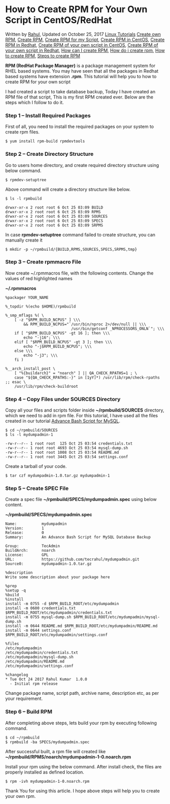 # How to Create RPM for Your Own Script in CentOS/RedHat

Written by [Rahul](https://tecadmin.net/author/myadmin/), Updated on October 25, 2017 [Linux Tutorials](https://tecadmin.net/category/linux-tutorials/) [Create own RPM](https://tecadmin.net/tag/create-own-rpm/), [Create RPM](https://tecadmin.net/tag/create-rpm/), [Create RPM for my Script](https://tecadmin.net/tag/create-rpm-for-my-script/), [Create RPM in CentOS](https://tecadmin.net/tag/create-rpm-in-centos/), [Create RPM in Redhat](https://tecadmin.net/tag/create-rpm-in-redhat/), [Create RPM of your own script in CentOS](https://tecadmin.net/tag/create-rpm-of-your-own-script-in-centos/), [Create RPM of your own script in Redhat](https://tecadmin.net/tag/create-rpm-of-your-own-script-in-redhat/), [How can I create RPM](https://tecadmin.net/tag/how-can-i-create-rpm/), [How do i create rpm](https://tecadmin.net/tag/how-do-i-create-rpm/), [How to create RPM](https://tecadmin.net/tag/how-to-create-rpm/), [Steps to create RPM](https://tecadmin.net/tag/steps-to-create-rpm/) 

**RPM \(RedHat Package Manager\)** is a package management system for RHEL based systems. You may have seen that all the packages in Redhat based systems have extension **.rpm**. This tutorial will help you to how to create RPM for your own script

I had created a script to take database backup, Today I have created an RPM file of that script, This is my first RPM created ever. Below are the steps which I follow to do it.

### Step 1 – Install Required Packages

First of all, you need to install the required packages on your system to create rpm files.

```text
$ yum install rpm-build rpmdevtools
```

### Step 2 – Create Directory Structure

Go to users home directory, and create required directory structure using below command.

```text
$ rpmdev-setuptree
```

Above command will create a directory structure like below.

```text
$ ls -l rpmbuild

drwxr-xr-x 2 root root 6 Oct 25 03:09 BUILD
drwxr-xr-x 2 root root 6 Oct 25 03:09 RPMS
drwxr-xr-x 2 root root 6 Oct 25 03:09 SOURCES
drwxr-xr-x 2 root root 6 Oct 25 03:09 SPECS
drwxr-xr-x 2 root root 6 Oct 25 03:09 SRPMS
```

In case **rpmdev-setuptree** command failed to create structure, you can manually create it

```text
$ mkdir -p ~/rpmbuild/{BUILD,RPMS,SOURCES,SPECS,SRPMS,tmp}
```

### Step 3 – Create rpmmacro File

Now create ~/.rpmmacros file, with the following contents. Change the values of red highlighted names

**~/.rpmmacros**

```text
%packager YOUR_NAME

%_topdir %(echo $HOME)/rpmbuild

%_smp_mflags %( \
    [ -z "$RPM_BUILD_NCPUS" ] \\\
        && RPM_BUILD_NCPUS="`/usr/bin/nproc 2>/dev/null || \\\
                             /usr/bin/getconf _NPROCESSORS_ONLN`"; \\\
    if [ "$RPM_BUILD_NCPUS" -gt 16 ]; then \\\
        echo "-j16"; \\\
    elif [ "$RPM_BUILD_NCPUS" -gt 3 ]; then \\\
        echo "-j$RPM_BUILD_NCPUS"; \\\
    else \\\
        echo "-j3"; \\\
    fi )

%__arch_install_post \
    [ "%{buildarch}" = "noarch" ] || QA_CHECK_RPATHS=1 ; \
    case "${QA_CHECK_RPATHS:-}" in [1yY]*) /usr/lib/rpm/check-rpaths ;; esac \
    /usr/lib/rpm/check-buildroot

```

### Step 4 – Copy Files under SOURCES Directory

Copy all your files and scripts folder inside **~/rpmbuild/SOURCES** directory, which we need to add in rpm file. For this tutorial, I have used all the files created in our tutorial [Advance Bash Script for MySQL](https://tecadmin.net/advance-bash-script-for-mysql-database-backup/).

```text
$ cd ~/rpmbuild/SOURCES
$ ls -l mydumpadmin-1

-rw-r--r-- 1 root root  125 Oct 25 03:54 credentials.txt
-rw-r--r-- 1 root root 4693 Oct 25 03:54 mysql-dump.sh
-rw-r--r-- 1 root root 1008 Oct 25 03:54 README.md
-rw-r--r-- 1 root root 3445 Oct 25 03:54 settings.conf
```

Create a tarball of your code.

```text
$ tar czf mydumpadmin-1.0.tar.gz mydumpadmin-1
```

### Step 5 – Create SPEC File

Create a spec file **~/rpmbuild/SPECS/mydumpadmin.spec** using below content.

**~/rpmbuild/SPECS/mydumpadmin.spec**

```text
Name:           mydumpadmin
Version:        1
Release:        0
Summary:        An Advance Bash Script for MySQL Database Backup

Group:          TecAdmin
BuildArch:      noarch
License:        GPL
URL:            https://github.com/tecrahul/mydumpadmin.git
Source0:        mydumpadmin-1.0.tar.gz

%description
Write some description about your package here

%prep
%setup -q
%build
%install
install -m 0755 -d $RPM_BUILD_ROOT/etc/mydumpadmin
install -m 0600 credentials.txt $RPM_BUILD_ROOT/etc/mydumpadmin/credentials.txt
install -m 0755 mysql-dump.sh $RPM_BUILD_ROOT/etc/mydumpadmin/mysql-dump.sh
install -m 0644 README.md $RPM_BUILD_ROOT/etc/mydumpadmin/README.md
install -m 0644 settings.conf $RPM_BUILD_ROOT/etc/mydumpadmin/settings.conf

%files
/etc/mydumpadmin
/etc/mydumpadmin/credentials.txt
/etc/mydumpadmin/mysql-dump.sh
/etc/mydumpadmin/README.md
/etc/mydumpadmin/settings.conf

%changelog
* Tue Oct 24 2017 Rahul Kumar  1.0.0
  - Initial rpm release
```

Change package name, script path, archive name, description etc, as per your requirement.

### Step 6 – Build RPM

After completing above steps, lets build your rpm by executing following command.

```text
$ cd ~/rpmbuild
$ rpmbuild -ba SPECS/mydumpadmin.spec
```

After successful built, a rpm file will created like **~/rpmbuild/RPMS/noarch/mydumpadmin-1-0.noarch.rpm**

Install your rpm using the below command. After install check, the files are properly installed as defined location.

```text
$ rpm -ivh mydumpadmin-1-0.noarch.rpm
```

Thank You for using this article. I hope above steps will help you to create your own rpm.

